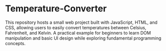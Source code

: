 # Temperature-Converter
This repository hosts a small web project built with JavaScript, HTML, and CSS, allowing users to easily convert temperatures between Celsius, Fahrenheit, and Kelvin. A practical example for beginners to learn DOM manipulation and basic UI design while exploring fundamental programming concepts.
